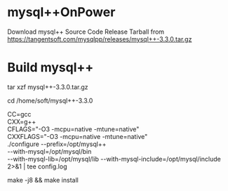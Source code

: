 # mysql++OnPower
Download mysql++ Source Code Release Tarball from 
https://tangentsoft.com/mysqlpp/releases/mysql++-3.3.0.tar.gz

# Build mysql++
tar xzf mysql++-3.3.0.tar.gz

cd /home/soft/mysql++-3.3.0

CC=gcc \
CXX=g++ \
CFLAGS="-O3 -mcpu=native -mtune=native" \
CXXFLAGS="-O3 -mcpu=native -mtune=native" \
./configure --prefix=/opt/mysql++ \
  --with-mysql=/opt/mysql/bin \
  --with-mysql-lib=/opt/mysql/lib --with-mysql-include=/opt/mysql/include  2>&1 | tee config.log    
  
make -j8 && make install 
